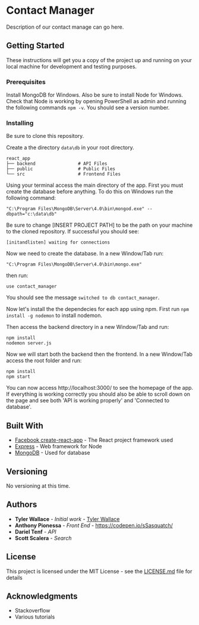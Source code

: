 # Contact Manager

Description of our contact manage can go here.

## Getting Started

These instructions will get you a copy of the project up and running on your local machine for development and testing purposes.

### Prerequisites

Install MongoDB for Windows. Also be sure to install Node for Windows. Check that Node is working by opening PowerShell as admin and running the following commands `npm -v`. You should see a version number. 

### Installing

Be sure to clone this repository. 

Create a the directory `data\db` in your root directory.

```
react_app
├── backend                # API Files
├── public                 # Public Files
└── src                    # Frontend Files
```

Using your terminal access the main directory of the app. First you must create the database before anything. To do this on Windows 
run the following command:
```
"C:\Program Files\MongoDB\Server\4.0\bin\mongod.exe" --dbpath="c:\data\db"
``` 
Be sure to change [INSERT PROJECT PATH] to be the path on your machine to the cloned repository. If successful you should see:
```
[initandlisten] waiting for connections
``` 

Now we need to create the database. In a new Window/Tab run:
```
"C:\Program Files\MongoDB\Server\4.0\bin\mongo.exe"
```
then run:
```
use contact_manager
```
You should see the message `switched to db contact_manager`. 

Now let's install the the dependecies for each app using npm. First run `npm install -g nodemon` to install nodemon.

Then access the backend directory in a new Window/Tab and run: 
```
npm install
nodemon server.js
```
Now we will start both the backend then the frontend. In a new Window/Tab access the root folder and run: 
```
npm install
npm start
``` 

You can now access http://localhost:3000/ to see the homepage of the app. If everything is working correctly you should also be able to scroll down on the page and see both 'API is working properly' and 'Connected to database'.

## Built With

* [Facebook create-react-app](https://github.com/facebook/create-react-app) - The React project framework used
* [Express](https://github.com/expressjs/express) - Web framework for Node
* [MongoDB](https://github.com/mongodb/mongo) - Used for database

## Versioning

No versioning at this time.

## Authors

* **Tyler Wallace** - *Initial work* - [Tyler Wallace](https://github.com/tylerjwallace)
* **Anthony Pionessa** - *Front End* - https://codepen.io/sSasquatch/
* **Dariel Tenf** - *API*
* **Scott Scalera** - *Search*

## License

This project is licensed under the MIT License - see the [LICENSE.md](LICENSE.md) file for details

## Acknowledgments

* Stackoverflow
* Various tutorials
